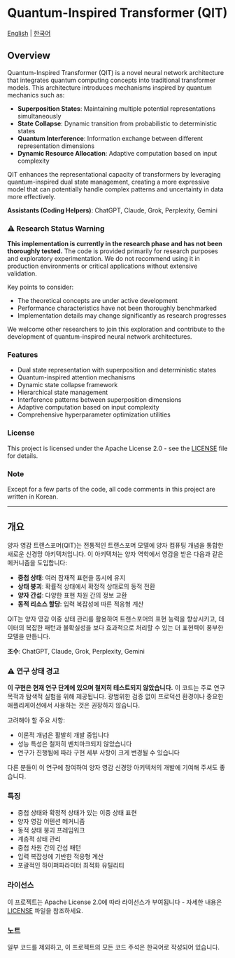 # Quantum-Inspired Transformer (QIT)
[English](#overview) | [한국어](#개요)

## Overview
Quantum-Inspired Transformer (QIT) is a novel neural network architecture that integrates quantum computing concepts into traditional transformer models. This architecture introduces mechanisms inspired by quantum mechanics such as:
- **Superposition States**: Maintaining multiple potential representations simultaneously
- **State Collapse**: Dynamic transition from probabilistic to deterministic states
- **Quantum Interference**: Information exchange between different representation dimensions
- **Dynamic Resource Allocation**: Adaptive computation based on input complexity

QIT enhances the representational capacity of transformers by leveraging quantum-inspired dual state management, creating a more expressive model that can potentially handle complex patterns and uncertainty in data more effectively.

**Assistants (Coding Helpers)**: ChatGPT, Claude, Grok, Perplexity, Gemini

### ⚠️ Research Status Warning
**This implementation is currently in the research phase and has not been thoroughly tested.** The code is provided primarily for research purposes and exploratory experimentation. We do not recommend using it in production environments or critical applications without extensive validation.

Key points to consider:
- The theoretical concepts are under active development
- Performance characteristics have not been thoroughly benchmarked
- Implementation details may change significantly as research progresses

We welcome other researchers to join this exploration and contribute to the development of quantum-inspired neural network architectures.

### Features
- Dual state representation with superposition and deterministic states
- Quantum-inspired attention mechanisms
- Dynamic state collapse framework
- Hierarchical state management
- Interference patterns between superposition dimensions
- Adaptive computation based on input complexity
- Comprehensive hyperparameter optimization utilities

### License
This project is licensed under the Apache License 2.0 - see the [LICENSE](LICENSE) file for details.

### Note
Except for a few parts of the code, all code comments in this project are written in Korean.

---

## 개요
양자 영감 트랜스포머(QIT)는 전통적인 트랜스포머 모델에 양자 컴퓨팅 개념을 통합한 새로운 신경망 아키텍처입니다. 이 아키텍처는 양자 역학에서 영감을 받은 다음과 같은 메커니즘을 도입합니다:
- **중첩 상태**: 여러 잠재적 표현을 동시에 유지
- **상태 붕괴**: 확률적 상태에서 확정적 상태로의 동적 전환
- **양자 간섭**: 다양한 표현 차원 간의 정보 교환
- **동적 리소스 할당**: 입력 복잡성에 따른 적응형 계산

QIT는 양자 영감 이중 상태 관리를 활용하여 트랜스포머의 표현 능력을 향상시키고, 데이터의 복잡한 패턴과 불확실성을 보다 효과적으로 처리할 수 있는 더 표현력이 풍부한 모델을 만듭니다.

**조수**: ChatGPT, Claude, Grok, Perplexity, Gemini

### ⚠️ 연구 상태 경고
**이 구현은 현재 연구 단계에 있으며 철저히 테스트되지 않았습니다.** 이 코드는 주로 연구 목적과 탐색적 실험을 위해 제공됩니다. 광범위한 검증 없이 프로덕션 환경이나 중요한 애플리케이션에서 사용하는 것은 권장하지 않습니다.

고려해야 할 주요 사항:
- 이론적 개념은 활발히 개발 중입니다
- 성능 특성은 철저히 벤치마크되지 않았습니다
- 연구가 진행됨에 따라 구현 세부 사항이 크게 변경될 수 있습니다

다른 분들이 이 연구에 참여하여 양자 영감 신경망 아키텍처의 개발에 기여해 주셔도 좋습니다.

### 특징
- 중첩 상태와 확정적 상태가 있는 이중 상태 표현
- 양자 영감 어텐션 메커니즘
- 동적 상태 붕괴 프레임워크
- 계층적 상태 관리
- 중첩 차원 간의 간섭 패턴
- 입력 복잡성에 기반한 적응형 계산
- 포괄적인 하이퍼파라미터 최적화 유틸리티

### 라이선스
이 프로젝트는 Apache License 2.0에 따라 라이선스가 부여됩니다 - 자세한 내용은 [LICENSE](LICENSE) 파일을 참조하세요.

### 노트
일부 코드를 제외하고, 이 프로젝트의 모든 코드 주석은 한국어로 작성되어 있습니다.